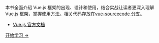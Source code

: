 本书全面介绍 Vue.js 框架的出现、设计和使用，结合实战让读者更深入理解 Vue.js 框架，掌握使用方法。相关代码存放在[vue-sourcecode 分支](https://github.com/godbasin/vue-ebook/tree/vue-sourcecode)。
- [Vue.js 官方文档](https://cn.vuejs.org/v2/guide/)

[开始学习 ->](./vue-ebook/0.md)
